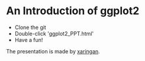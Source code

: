 # An Introduction of ggplot2

 * Clone the git
 * Double-click 'ggplot2_PPT.html'
 * Have a fun!

The presentation is made by [xaringan](https://github.com/yihui/xaringan).
